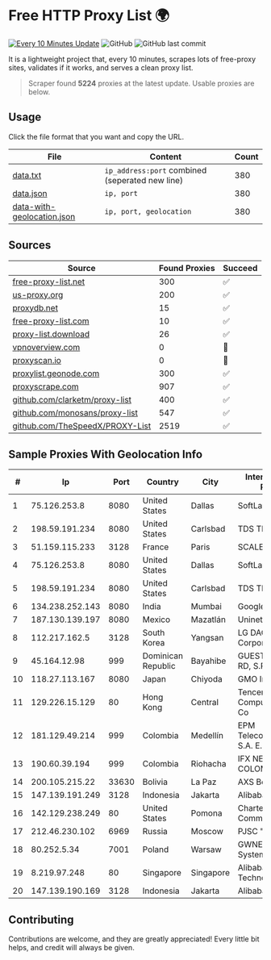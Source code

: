 
# Free HTTP Proxy List 🌍

[![Every 10 Minutes Update](https://github.com/mertguvencli/http-proxy-list/actions/workflows/main.yml/badge.svg?branch=main)](https://github.com/mertguvencli/http-proxy-list/actions/workflows/main.yml)
![GitHub](https://img.shields.io/github/license/mertguvencli/http-proxy-list)
![GitHub last commit](https://img.shields.io/github/last-commit/mertguvencli/http-proxy-list)

It is a lightweight project that, every 10 minutes, scrapes lots of free-proxy sites, validates if it works, and serves a clean proxy list.


> Scraper found **5224** proxies at the latest update. Usable proxies are below.

## Usage

Click the file format that you want and copy the URL.


|File|Content|Count|
|----|-------|-----|
|[data.txt](https://raw.githubusercontent.com/mertguvencli/http-proxy-list/main/proxy-list/data.txt)|`ip_address:port` combined (seperated new line)|380|
|[data.json](https://raw.githubusercontent.com/mertguvencli/http-proxy-list/main/proxy-list/data.json)|`ip, port`|380|
|[data-with-geolocation.json](https://raw.githubusercontent.com/mertguvencli/http-proxy-list/main/proxy-list/data-with-geolocation.json)|`ip, port, geolocation`|380|

## Sources

|Source|Found Proxies|Succeed|
|------|-------------|-------|
|[free-proxy-list.net](https://free-proxy-list.net)|300|✅|
|[us-proxy.org](https://www.us-proxy.org)|200|✅|
|[proxydb.net](http://proxydb.net)|15|✅|
|[free-proxy-list.com](https://free-proxy-list.com/?page=&port=&type%5B%5D=http&type%5B%5D=https&up_time=0&search=Search)|10|✅|
|[proxy-list.download](https://www.proxy-list.download/HTTP)|26|✅|
|[vpnoverview.com](https://vpnoverview.com/privacy/anonymous-browsing/free-proxy-servers)|0|🚫|
|[proxyscan.io](https://www.proxyscan.io)|0|🚫|
|[proxylist.geonode.com](https://proxylist.geonode.com/api/proxy-list?limit=300&page=1&sort_by=lastChecked&sort_type=desc&protocols=http,https)|300|✅|
|[proxyscrape.com](https://api.proxyscrape.com/v2/?request=displayproxies&protocol=http&timeout=10000&country=all&ssl=all&anonymity=all)|907|✅|
|[github.com/clarketm/proxy-list](https://raw.githubusercontent.com/clarketm/proxy-list/master/proxy-list-raw.txt)|400|✅|
|[github.com/monosans/proxy-list](https://raw.githubusercontent.com/monosans/proxy-list/main/proxies/http.txt)|547|✅|
|[github.com/TheSpeedX/PROXY-List](https://raw.githubusercontent.com/TheSpeedX/PROXY-List/master/http.txt)|2519|✅|


## Sample Proxies With Geolocation Info

|#|Ip|Port|Country|City|Internet Service Provider|
|-|--|----|-------|----|-------------------------|
|1|75.126.253.8|8080|United States|Dallas|SoftLayer|
|2|198.59.191.234|8080|United States|Carlsbad|TDS TELECOM|
|3|51.159.115.233|3128|France|Paris|SCALEWAY|
|4|75.126.253.8|8080|United States|Dallas|SoftLayer|
|5|198.59.191.234|8080|United States|Carlsbad|TDS TELECOM|
|6|134.238.252.143|8080|India|Mumbai|Google LLC|
|7|187.130.139.197|8080|Mexico|Mazatlán|Uninet S.A. de C.V.|
|8|112.217.162.5|3128|South Korea|Yangsan|LG DACOM Corporation|
|9|45.164.12.98|999|Dominican Republic|Bayahibe|GUESTCHOICE TV RD, S.R.L|
|10|118.27.113.167|8080|Japan|Chiyoda|GMO Internet, Inc.|
|11|129.226.15.129|80|Hong Kong|Central|Tencent Cloud Computing (Beijing) Co|
|12|181.129.49.214|999|Colombia|Medellín|EPM Telecomunicaciones S.A. E.S.P.|
|13|190.60.39.194|999|Colombia|Riohacha|IFX NETWORKS COLOMBIA|
|14|200.105.215.22|33630|Bolivia|La Paz|AXS Bolivia S. A.|
|15|147.139.191.249|3128|Indonesia|Jakarta|Alibaba.com LLC|
|16|142.129.238.249|80|United States|Pomona|Charter Communications Inc|
|17|212.46.230.102|6969|Russia|Moscow|PJSC "Vimpelcom"|
|18|80.252.5.34|7001|Poland|Warsaw|GWNET Autonomus System|
|19|8.219.97.248|80|Singapore|Singapore|Alibaba (US) Technology Co., Ltd.|
|20|147.139.190.169|3128|Indonesia|Jakarta|Alibaba.com LLC|



## Contributing

Contributions are welcome, and they are greatly appreciated! Every
little bit helps, and credit will always be given.

